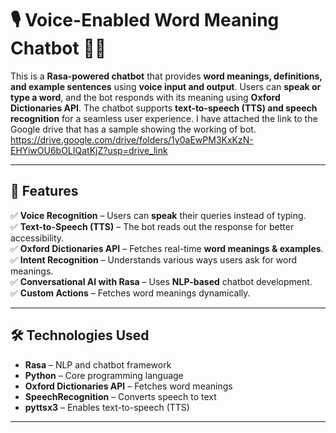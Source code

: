 # 🎙️ Voice-Enabled Word Meaning Chatbot 🤖📖  

This is a **Rasa-powered chatbot** that provides **word meanings, definitions, and example sentences** using **voice input and output**. Users can **speak or type a word**, and the bot responds with its meaning using **Oxford Dictionaries API**. The chatbot supports **text-to-speech (TTS) and speech recognition** for a seamless user experience. I have attached the link to the Google drive that has a sample showing the working of bot.
https://drive.google.com/drive/folders/1y0aEwPM3KxKzN-EHYiwOU6bOLIQatKjZ?usp=drive_link

---

## 🚀 Features  

✅ **Voice Recognition** – Users can **speak** their queries instead of typing.  
✅ **Text-to-Speech (TTS)** – The bot reads out the response for better accessibility.  
✅ **Oxford Dictionaries API** – Fetches real-time **word meanings & examples**.  
✅ **Intent Recognition** – Understands various ways users ask for word meanings.  
✅ **Conversational AI with Rasa** – Uses **NLP-based** chatbot development.  
✅ **Custom Actions** – Fetches word meanings dynamically. 

---

## 🛠️ Technologies Used  

- **Rasa** – NLP and chatbot framework  
- **Python** – Core programming language  
- **Oxford Dictionaries API** – Fetches word meanings  
- **SpeechRecognition** – Converts speech to text  
- **pyttsx3** – Enables text-to-speech (TTS)  

---
